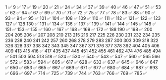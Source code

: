 1 ✅
9 ✅
17 ✅
19 ✅
20 ✅
21 ✅
24 ✅
34 ✅
37 ✅
39 ✅
40 ✅
46 ✅
47 ✅
51 ✅
53 ✅
62 ✅
64 ✅
67 ✅
69 ✅
70 ✅
71 ✅
72 ✅
75 ✅
77 ✅
78 ✅
83 ✅
88 ✅
90 ✅
93 ✅
94 ✅
95 ✅
101 ✅
104 ✅
108 ✅
109 ✅
110 ✅
111 ✅
112 ✅
121 ✅
122 ✅
123
127 ✅
128
130 ✅
131 ✅
134 ✅
136 ✅
137 ✅
139 ✅
141 ✅
144 ✅
145 ✅
148 ✅
151 ✅
153 ✅
155 ✅
160 ✅
167 ✅
168 ✅
169 ✅
172 ✅
188
190 ✅
198 ✅
200
204
205
206 ✅
207
208
210
213
215
216
217
225
226
230
231
232
234
235
236
238
240
241
242
257
260
268
278
279
283
287
300
303
309
318
322
326
328
337
338
342
343
345
347
367
371
376
377
378
392
404
405
406
409
413
415
416 ✅
417
435
437
445
451
452
455
461
462
474
476
485
494 ✅
501
503
504
513
518 ✅
524 ✅
530 ✅
540 ✅
543 ✅
547 ✅
560 ✅
565
566 ✅
572 ✅
583 ✅
594 ✅
605 ✅
617 ✅
628 ✅
633 ✅
637 ✅
645 ✅
646 ✅
647 ✅
650 ✅
653 ✅
665 ✅
667 ✅
669 ✅
671 ✅
677 ✅
680 ✅
684 ✅
687 ✅
693 ✅
696 ✅
697 ✅
714 ✅
725 ✅
739 ✅
744 ✅
763 ✅
766 ✅
769 ✅
785 ✅

